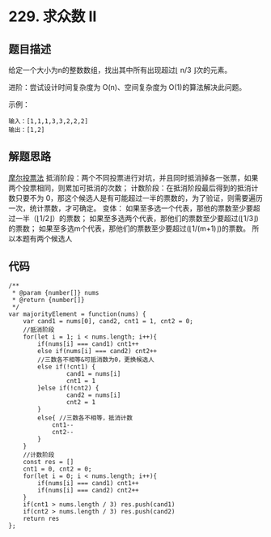 # 229. 求众数 II

## 题目描述
给定一个大小为n的整数数组，找出其中所有出现超过⌊ n/3 ⌋次的元素。

进阶：尝试设计时间复杂度为 O(n)、空间复杂度为 O(1)的算法解决此问题。

示例：
```
输入：[1,1,1,3,3,2,2,2]
输出：[1,2]
```

## 解题思路
[摩尔投票法](https://www.freesion.com/article/58021369255/)
抵消阶段：两个不同投票进行对坑，并且同时抵消掉各一张票，如果两个投票相同，则累加可抵消的次数；
计数阶段：在抵消阶段最后得到的抵消计数只要不为 0，那这个候选人是有可能超过一半的票数的，为了验证，则需要遍历一次，统计票数，才可确定。
变体：
如果至多选一个代表，那他的票数至少要超过一半（⌊1/2⌋）的票数；
如果至多选两个代表，那他们的票数至少要超过(⌊1/3⌋)的票数；
如果至多选m个代表，那他们的票数至少要超过(⌊1/(m+1)⌋)的票数。
所以本题有两个候选人

## 代码
```
/**
 * @param {number[]} nums
 * @return {number[]}
 */
var majorityElement = function(nums) {
    var cand1 = nums[0], cand2, cnt1 = 1, cnt2 = 0;
    //抵消阶段
    for(let i = 1; i < nums.length; i++){
        if(nums[i] === cand1) cnt1++
        else if(nums[i] === cand2) cnt2++
        //三数各不相等&可抵消数为0，更换候选人
        else if(!cnt1) {
                cand1 = nums[i]
                cnt1 = 1
        }else if(!cnt2) {
                cand2 = nums[i]
                cnt2 = 1
        }
        else{ //三数各不相等，抵消计数
            cnt1--
            cnt2--
        }
    }
    //计数阶段
    const res = []
    cnt1 = 0, cnt2 = 0;
    for(let i = 0; i < nums.length; i++){
        if(nums[i] === cand1) cnt1++
        if(nums[i] === cand2) cnt2++
    }
    if(cnt1 > nums.length / 3) res.push(cand1)
    if(cnt2 > nums.length / 3) res.push(cand2)
    return res
};
```